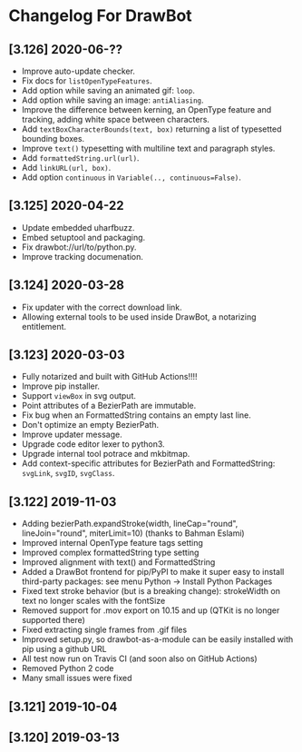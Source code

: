 # Changelog For DrawBot

## [3.126] 2020-06-??

- Improve auto-update checker.
- Fix docs for `listOpenTypeFeatures`.
- Add option while saving an animated gif: `loop`.
- Add option while saving an image: `antiAliasing`.
- Improve the difference between kerning, an OpenType feature and tracking, adding white space between characters.
- Add `textBoxCharacterBounds(text, box)` returning a list of typesetted bounding boxes.
- Improve `text()` typesetting with multiline text and paragraph styles.
- Add `formattedString.url(url)`.
- Add `linkURL(url, box)`. 
- Add option `continuous` in `Variable(.., continuous=False)`.

## [3.125] 2020-04-22

- Update embedded uharfbuzz.
- Embed setuptool and packaging.
- Fix drawbot://url/to/python.py.
- Improve tracking documenation.

## [3.124] 2020-03-28

- Fix updater with the correct download link.
- Allowing external tools to be used inside DrawBot, a notarizing entitlement.

## [3.123] 2020-03-03

- Fully notarized and built with GitHub Actions!!!!
- Improve pip installer.
- Support `viewBox` in svg output.
- Point attributes of a BezierPath are immutable.
- Fix bug when an FormattedString contains an empty last line.
- Don't optimize an empty BezierPath.
- Improve updater message.
- Upgrade code editor lexer to python3.
- Upgrade internal tool potrace and mkbitmap.
- Add context-specific attributes for BezierPath and FormattedString: `svgLink`, `svgID`, `svgClass`.

## [3.122] 2019-11-03

- Adding bezierPath.expandStroke(width, lineCap="round", lineJoin="round", miterLimit=10) (thanks to Bahman Eslami)
- Improved internal OpenType feature tags setting
- Improved complex formattedString type setting
- Improved alignment with text() and FormattedString
- Added a DrawBot frontend for pip/PyPI to make it super easy to install third-party packages: see menu Python -> Install Python Packages
- Fixed text stroke behavior (but is a breaking change): strokeWidth on text no longer scales with the fontSize
- Removed support for .mov export on 10.15 and up (QTKit is no longer supported there)
- Fixed extracting single frames from .gif files
- Improved setup.py, so drawbot-as-a-module can be easily installed with pip using a github URL
- All test now run on Travis CI (and soon also on GitHub Actions)
- Removed Python 2 code
- Many small issues were fixed

## [3.121] 2019-10-04


## [3.120] 2019-03-13
